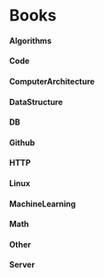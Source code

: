 # Books
#### Algorithms

#### Code

#### ComputerArchitecture

#### DataStructure

#### DB

#### Github

#### HTTP

#### Linux

#### MachineLearning

#### Math

#### Other

#### Server